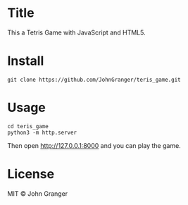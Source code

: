 # Title

This a Tetris Game with JavaScript and HTML5.

# Install

```
git clone https://github.com/JohnGranger/teris_game.git
```

# Usage

```
cd teris_game
python3 -m http.server
```

Then open http://127.0.0.1:8000 and you can play the game.


# License

MIT © John Granger